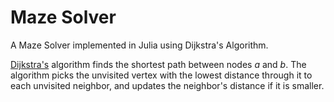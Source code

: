 # Maze Solver

A Maze Solver implemented in Julia using Dijkstra's Algorithm.

[Dijkstra's](https://en.wikipedia.org/wiki/Dijkstra%27s_algorithm) algorithm finds the shortest path between nodes *a* and *b*. The algorithm picks the unvisited vertex with the lowest distance through it to each unvisited neighbor, and updates the neighbor's distance if it is smaller.
